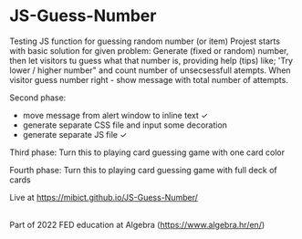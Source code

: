 # JS-Guess-Number
Testing JS function for guessing random number (or item)
Projest starts with basic solution for given problem:
Generate (fixed or random) number, then let visitors tu guess what that number is, 
providing help (tips) like; 'Try lower / higher number" and count number of unsecsessfull atempts. 
When visitor guess number right - show message with total number of attempts.

Second phase:
- move message from alert window to inline text &#10003;
- generate separate CSS file and input some decoration
- generate separate JS file &#10003;

Third phase:
Turn this to playing card guessing game with one card color

Fourth phase:
Turn this to playing card guessing game with full deck of cards

Live at https://mibict.github.io/JS-Guess-Number/ <br><br>


Part of 2022 FED education at Algebra (https://www.algebra.hr/en/)
